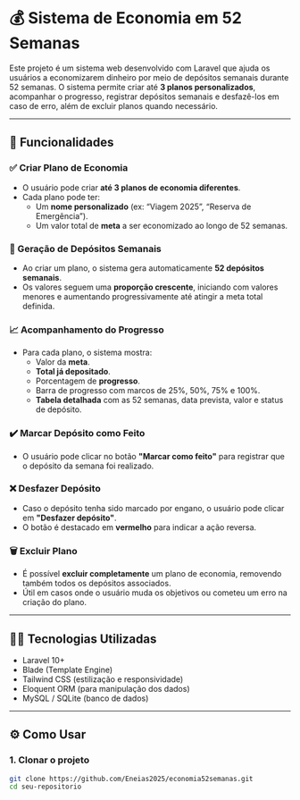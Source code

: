 # 💰 Sistema de Economia em 52 Semanas

Este projeto é um sistema web desenvolvido com Laravel que ajuda os usuários a economizarem dinheiro por meio de depósitos semanais durante 52 semanas. O sistema permite criar até **3 planos personalizados**, acompanhar o progresso, registrar depósitos semanais e desfazê-los em caso de erro, além de excluir planos quando necessário.

---

## 📌 Funcionalidades

### ✅ Criar Plano de Economia
- O usuário pode criar **até 3 planos de economia diferentes**.
- Cada plano pode ter:
  - Um **nome personalizado** (ex: “Viagem 2025”, “Reserva de Emergência”).
  - Um valor total de **meta** a ser economizado ao longo de 52 semanas.

### 📅 Geração de Depósitos Semanais
- Ao criar um plano, o sistema gera automaticamente **52 depósitos semanais**.
- Os valores seguem uma **proporção crescente**, iniciando com valores menores e aumentando progressivamente até atingir a meta total definida.

### 📈 Acompanhamento do Progresso
- Para cada plano, o sistema mostra:
  - Valor da **meta**.
  - **Total já depositado**.
  - Porcentagem de **progresso**.
  - Barra de progresso com marcos de 25%, 50%, 75% e 100%.
  - **Tabela detalhada** com as 52 semanas, data prevista, valor e status de depósito.

### ✔️ Marcar Depósito como Feito
- O usuário pode clicar no botão **"Marcar como feito"** para registrar que o depósito da semana foi realizado.

### ❌ Desfazer Depósito
- Caso o depósito tenha sido marcado por engano, o usuário pode clicar em **"Desfazer depósito"**.
- O botão é destacado em **vermelho** para indicar a ação reversa.

### 🗑️ Excluir Plano
- É possível **excluir completamente** um plano de economia, removendo também todos os depósitos associados.
- Útil em casos onde o usuário muda os objetivos ou cometeu um erro na criação do plano.

---

## 🧑‍💻 Tecnologias Utilizadas

- Laravel 10+
- Blade (Template Engine)
- Tailwind CSS (estilização e responsividade)
- Eloquent ORM (para manipulação dos dados)
- MySQL / SQLite (banco de dados)

---

## ⚙️ Como Usar

### 1. Clonar o projeto
```bash
git clone https://github.com/Eneias2025/economia52semanas.git
cd seu-repositorio
